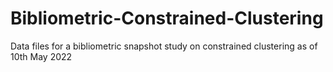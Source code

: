 # Bibliometric-Constrained-Clustering
Data files for a bibliometric snapshot study on constrained clustering as of 10th May 2022
